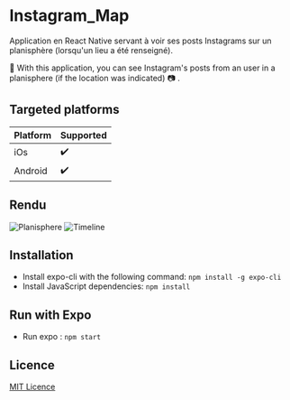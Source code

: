 # Instagram_Map

Application en React Native servant à voir ses posts Instagrams sur un planisphère (lorsqu'un lieu a été renseigné).

:iphone: With this application, you can see Instagram's posts from an user in a planisphere (if the location was indicated) :camera: .

## Targeted platforms

| Platform | Supported          |
| -------- | ------------------ |
| iOs      | :heavy_check_mark: |
| Android  | :heavy_check_mark: |

## Rendu

![Planisphere](https://zupimages.net/up/19/45/tt76.png)
![Timeline](https://zupimages.net/up/19/45/7t14.png)

## Installation

- Install expo-cli with the following command: `npm install -g expo-cli`
- Install JavaScript dependencies: `npm install`

## Run with Expo

- Run expo : `npm start`

## Licence

[MIT Licence](https://choosealicense.com/licenses/mit)
